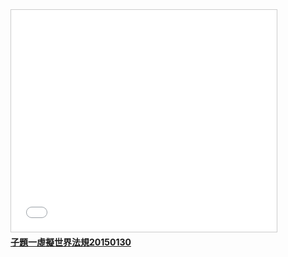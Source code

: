 <iframe src="//www.slideshare.net/slideshow/embed_code/44139351" width="425" height="355" frameborder="0" marginwidth="0" marginheight="0" scrolling="no" style="border:1px solid #CCC; border-width:1px; margin-bottom:5px; max-width: 100%;" allowfullscreen> </iframe> <div style="margin-bottom:5px"> <strong> <a href="//www.slideshare.net/ssusera05b0b/20150130-44139351" title="子題一虛擬世界法規20150130" target="_blank">子題一虛擬世界法規20150130</a></div>
